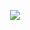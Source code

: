 <p align="center">
  <img src="https://user-images.githubusercontent.com/161734/137023019-fdd076cb-23d4-4559-aaf3-5761f01be678.png"/>
</p>
